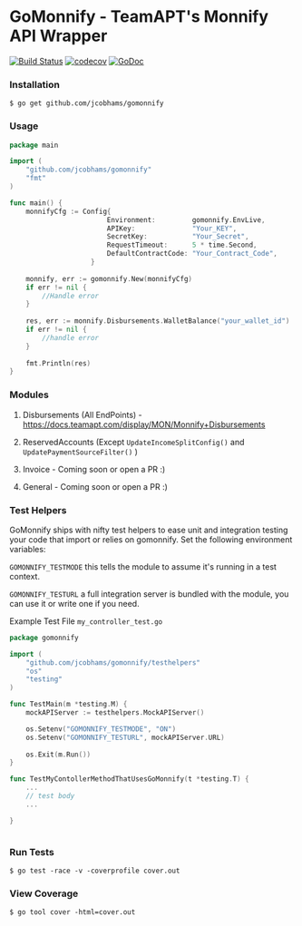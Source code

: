 # GoMonnify - TeamAPT's Monnify API Wrapper
[![Build Status](https://travis-ci.org/jcobhams/gomonnify.svg?branch=master)](https://travis-ci.org/jcobhams/gomonnify)
[![codecov](https://codecov.io/gh/jcobhams/gomonnify/branch/master/graph/badge.svg)](https://codecov.io/gh/jcobhams/gomonnify)
[![GoDoc](https://godoc.org/github.com/jcobhams/gomonnify?status.svg)](https://godoc.org/github.com/jcobhams/gomonnify)


### Installation
`$ go get github.com/jcobhams/gomonnify`

### Usage
```go
package main

import (
	"github.com/jcobhams/gomonnify"
    "fmt"
)

func main() {
    monnifyCfg := Config{
                 		Environment:         gomonnify.EnvLive,
                 		APIKey:              "Your_KEY",
                 		SecretKey:           "Your_Secret",
                 		RequestTimeout:      5 * time.Second,
                 		DefaultContractCode: "Your_Contract_Code",
                 	}
    
    monnify, err := gomonnify.New(monnifyCfg)
    if err != nil {
        //Handle error
    }
    
    res, err := monnify.Disbursements.WalletBalance("your_wallet_id")
    if err != nil {
        //handle error
    }
    
    fmt.Println(res)
}
```

### Modules
1. Disbursements (All EndPoints) - https://docs.teamapt.com/display/MON/Monnify+Disbursements

2. ReservedAccounts (Except `UpdateIncomeSplitConfig()` and `UpdatePaymentSourceFilter()` )

3. Invoice - Coming soon or open a PR :)

4. General - Coming soon or open a PR :)

### Test Helpers
GoMonnify ships with nifty test helpers to ease unit and integration testing your code that import or relies on gomonnify.
Set the following environment variables: 

`GOMONNIFY_TESTMODE` this tells the module to assume it's running in a test context.

`GOMONNIFY_TESTURL` a full integration server is bundled with the module, you can use it or write one if you need. 

Example Test File `my_controller_test.go`
```go
package gomonnify

import (
	"github.com/jcobhams/gomonnify/testhelpers"
	"os"
	"testing"
)

func TestMain(m *testing.M) {
	mockAPIServer := testhelpers.MockAPIServer()

	os.Setenv("GOMONNIFY_TESTMODE", "ON")
	os.Setenv("GOMONNIFY_TESTURL", mockAPIServer.URL)
	
	os.Exit(m.Run())
}

func TestMyContollerMethodThatUsesGoMonnify(t *testing.T) {
    ...
    // test body
    ...

}



```


### Run Tests
`$ go test -race -v -coverprofile cover.out`

### View Coverage
`$ go tool cover -html=cover.out`
